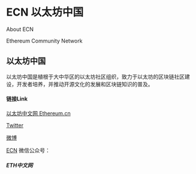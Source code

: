 # ECN 以太坊中国
About ECN

Ethereum Community Network
## 以太坊中国
以太坊中国是植根于大中华区的以太坊社区组织，致力于以太坊的区块链社区建设，开发者培养，并推动开源文化的发展和区块链知识的普及。












#### 链接Link

[以太坊中文网 Ethereum.cn](https://ethereum.cn)

[Twitter](https://twitter.com/EthereumCN)

[微博](https://weibo.com/EthereumCN)

[ECN](https://ecn.co)
微信公众号： 
##### ETH中文网




